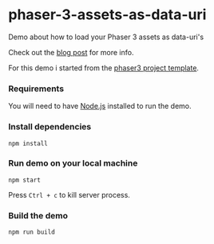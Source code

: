 # phaser-3-assets-as-data-uri

Demo about how to load your Phaser 3 assets as data-uri's

Check out the [blog post](https://supernapie.com/blog/loading-assets-as-data-uri-in-phaser-3) for more info.

For this demo i started from the [phaser3 project template](https://github.com/photonstorm/phaser3-project-template).

### Requirements

You will need to have [Node.js](https://nodejs.org) installed to run the demo.

### Install dependencies

```
npm install
```

### Run demo on your local machine

```
npm start
```

Press `Ctrl + c` to kill server process.

### Build the demo

```
npm run build
```




